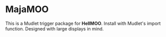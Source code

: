 # MajaMOO

This is a Mudlet trigger package for **HellMOO**. Install with Mudlet's import function. Designed with large displays in mind.
